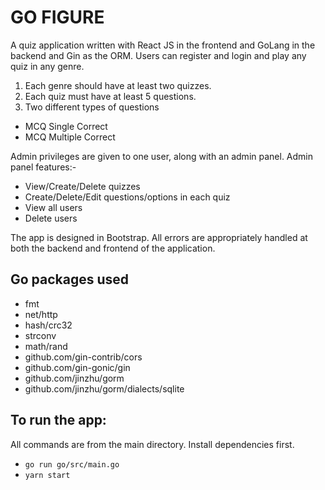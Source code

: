# GO FIGURE
A quiz application written with React JS in the frontend and GoLang in the backend and Gin as the ORM. Users can register and login and play any quiz in any genre.
1. Each genre should have at least two quizzes.
2. Each quiz must have at least 5 questions.
3. Two different types of questions 
- MCQ Single Correct
- MCQ Multiple Correct

Admin privileges are given to one user, along with an admin panel. Admin panel features:-
- View/Create/Delete quizzes
- Create/Delete/Edit questions/options in each quiz
- View all users
- Delete users

The app is designed in Bootstrap. All errors are appropriately handled at both the backend and frontend of the application.

## Go packages used

   - fmt
   - net/http
   - hash/crc32
   - strconv
   - math/rand
   - github.com/gin-contrib/cors                 
   - github.com/gin-gonic/gin
   - github.com/jinzhu/gorm
   - github.com/jinzhu/gorm/dialects/sqlite 
   
## To run the app:
All commands are from the main directory. Install dependencies first.
- `go run go/src/main.go`
- `yarn start`
